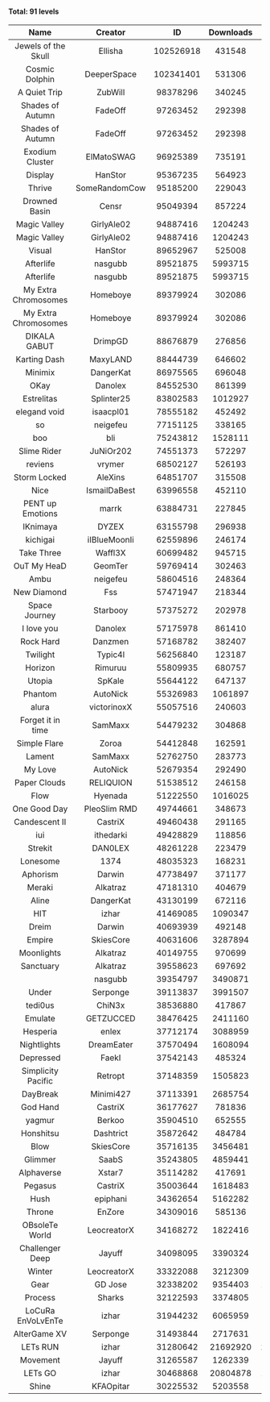 #### Total: 91 levels

| Name | Creator | ID | Downloads | Likes |
|:---:|:---:|:---:|:---:|:---:|
| Jewels of the Skull | Ellisha | 102526918 | 431548 | 21103
| Cosmic Dolphin | DeeperSpace | 102341401 | 531306 | 46353
| A Quiet Trip | ZubWill | 98378296 | 340245 | 29335
| Shades of Autumn | FadeOff | 97263452 | 292398 | 17241
| Shades of Autumn | FadeOff | 97263452 | 292398 | 17241
| Exodium Cluster | ElMatoSWAG | 96925389 | 735191 | 81500
| Display | HanStor | 95367235 | 564923 | 65027
| Thrive | SomeRandomCow | 95185200 | 229043 | 15429
| Drowned Basin | Censr | 95049394 | 857224 | 90231
| Magic Valley | GirlyAle02 | 94887416 | 1204243 | 152381
| Magic Valley | GirlyAle02 | 94887416 | 1204243 | 152381
| Visual | HanStor | 89652967 | 525008 | 56753
| Afterlife | nasgubb | 89521875 | 5993715 | 421521
| Afterlife | nasgubb | 89521875 | 5993715 | 421521
| My Extra Chromosomes | Homeboye | 89379924 | 302086 | 22179
| My Extra Chromosomes | Homeboye | 89379924 | 302086 | 22179
| DIKALA GABUT | DrimpGD | 88676879 | 276856 | 17781
| Karting Dash | MaxyLAND | 88444739 | 646602 | 52461
| Minimix | DangerKat | 86975565 | 696048 | 63863
| OKay | Danolex | 84552530 | 861399 | 85044
| Estrelitas | Splinter25 | 83802583 | 1012927 | 93319
| elegand void | isaacpl01 | 78555182 | 452492 | 28481
| so | neigefeu | 77151125 | 338165 | 29120
| boo | bli | 75243812 | 1528111 | 121416
| Slime Rider | JuNiOr202 | 74551373 | 572297 | 31938
| reviens | vrymer | 68502127 | 526193 | 32846
| Storm Locked | AleXins | 64851707 | 315508 | 24488
| Nice | IsmailDaBest | 63996558 | 452110 | 25906
| PENT up Emotions | marrk | 63884731 | 227845 | 15037
| IKnimaya | DYZEX | 63155798 | 296938 | 20622
| kichigai | iIBlueMoonIi | 62559896 | 246174 | 11140
| Take Three | Waffl3X | 60699482 | 945715 | 82630
| OuT My HeaD | GeomTer | 59769414 | 302463 | 20950
| Ambu | neigefeu | 58604516 | 248364 | 23304
| New Diamond | Fss | 57471947 | 218344 | 16448
| Space Journey | Starbooy | 57375272 | 202978 | 15114
| I love you | Danolex | 57175978 | 861410 | 93430
| Rock Hard | Danzmen | 57168782 | 382407 | 31978
| Twilight | Typic4l | 56256840 | 123187 | 10307
| Horizon | Rimuruu | 55809935 | 680757 | 74726
| Utopia | SpKale | 55644122 | 647137 | 65520
| Phantom | AutoNick | 55326983 | 1061897 | 72066
| alura | victorinoxX | 55057516 | 240603 | 19294
| Forget it in time | SamMaxx | 54479232 | 304868 | 25252
| Simple Flare | Zoroa | 54412848 | 162591 | 22523
| Lament | SamMaxx | 52762750 | 283773 | 33697
| My Love | AutoNick | 52679354 | 292490 | 29734
| Paper Clouds | RELIQUION | 51538512 | 246158 | 31008
| Flow | Hyenada | 51222550 | 1016025 | 111513
| One Good Day | PleoSlim RMD | 49744661 | 348673 | 38173
| Candescent II | CastriX | 49460438 | 291165 | 38007
| iui | ithedarki | 49428829 | 118856 | 17498
| Strekit | DAN0LEX | 48261228 | 223479 | 31416
| Lonesome | 1374 | 48035323 | 168231 | 22219
| Aphorism | Darwin | 47738497 | 371177 | 48046
| Meraki | Alkatraz | 47181310 | 404679 | 47426
| Aline | DangerKat | 43130199 | 672116 | 71580
| HIT | izhar | 41469085 | 1090347 | 110718
| Dreim | Darwin | 40693939 | 492148 | 59479
| Empire | SkiesCore | 40631606 | 3287894 | 308248
| Moonlights | Alkatraz | 40149755 | 970699 | 82811
| Sanctuary | Alkatraz | 39558623 | 697692 | 89265
|   | nasgubb | 39354797 | 3490871 | 265247
| Under | Serponge | 39113837 | 3991507 | 400743
| tedi0us | ChiN3x | 38536880 | 417867 | 53470
| Emulate | GETZUCCED | 38476425 | 2411160 | 229210
| Hesperia | enlex | 37712174 | 3088959 | 219809
| Nightlights | DreamEater | 37570494 | 1608094 | 149793
| Depressed | FaekI | 37542143 | 485324 | 66819
| Simplicity Pacific | Retropt | 37148359 | 1505823 | 158002
| DayBreak | Minimi427 | 37113391 | 2685754 | 274562
| God Hand | CastriX | 36177627 | 781836 | 100763
| yagmur | Berkoo | 35904510 | 652555 | 83845
| Honshitsu | Dashtrict | 35872642 | 484784 | 79396
| Blow | SkiesCore | 35716135 | 3456481 | 337325
| Glimmer | SaabS | 35243805 | 4859441 | 390520
| Alphaverse | Xstar7 | 35114282 | 417691 | 71198
| Pegasus | CastriX | 35003644 | 1618483 | 198160
| Hush | epiphani | 34362654 | 5162282 | 427186
| Throne | EnZore | 34309016 | 585136 | 93542
| OBsoleTe World | LeocreatorX | 34168272 | 1822416 | 182193
| Challenger Deep | Jayuff | 34098095 | 3390324 | 199197
| Winter | LeocreatorX | 33322088 | 3212309 | 324304
| Gear | GD Jose | 32338202 | 9354403 | 1187244
| Process | Sharks | 32122593 | 3374805 | 427361
| LoCuRa EnVoLvEnTe | izhar | 31944232 | 6065959 | 650987
| AlterGame XV | Serponge | 31493844 | 2717631 | 241048
| LETs  RUN | izhar | 31280642 | 21692920 | 2268799
| Movement | Jayuff | 31265587 | 1262339 | 145958
| LETs GO | izhar | 30468868 | 20804878 | 1943578
| Shine | KFAOpitar | 30225532 | 5203558 | 589654
